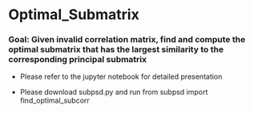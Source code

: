 # Optimal_Submatrix

### Goal: Given invalid correlation matrix, find and compute the optimal submatrix that has the largest similarity to the corresponding principal submatrix

- Please refer to the jupyter notebook for detailed presentation

- Please  download subpsd.py and run from subpsd import find_optimal_subcorr
